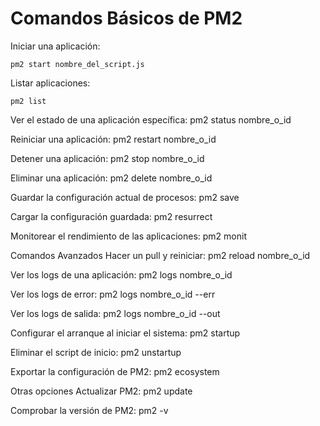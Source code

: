 # Comandos Básicos de PM2

Iniciar una aplicación:
```
pm2 start nombre_del_script.js
```
Listar aplicaciones:
```
pm2 list
```
Ver el estado de una aplicación específica:
pm2 status nombre_o_id

Reiniciar una aplicación:
pm2 restart nombre_o_id

Detener una aplicación:
pm2 stop nombre_o_id

Eliminar una aplicación:
pm2 delete nombre_o_id

Guardar la configuración actual de procesos:
pm2 save

Cargar la configuración guardada:
pm2 resurrect

Monitorear el rendimiento de las aplicaciones:
pm2 monit

Comandos Avanzados
Hacer un pull y reiniciar:
pm2 reload nombre_o_id

Ver los logs de una aplicación:
pm2 logs nombre_o_id

Ver los logs de error:
pm2 logs nombre_o_id --err

Ver los logs de salida:
pm2 logs nombre_o_id --out

Configurar el arranque al iniciar el sistema:
pm2 startup

Eliminar el script de inicio:
pm2 unstartup

Exportar la configuración de PM2:
pm2 ecosystem

Otras opciones
Actualizar PM2:
pm2 update

Comprobar la versión de PM2:
pm2 -v
